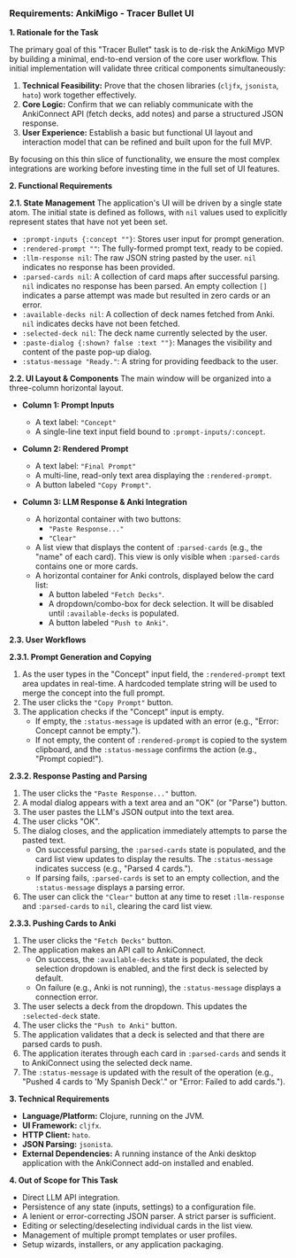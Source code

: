 ### **Requirements: AnkiMigo - Tracer Bullet UI**

**1. Rationale for the Task**

The primary goal of this "Tracer Bullet" task is to de-risk the AnkiMigo MVP by building a minimal, end-to-end version
of the core user workflow. This initial implementation will validate three critical components simultaneously:

1.  **Technical Feasibility:** Prove that the chosen libraries (`cljfx`, `jsonista`, `hato`) work together effectively.
2.  **Core Logic:** Confirm that we can reliably communicate with the AnkiConnect API (fetch decks, add notes) and parse
    a structured JSON response.
3.  **User Experience:** Establish a basic but functional UI layout and interaction model that can be refined and built
    upon for the full MVP.

By focusing on this thin slice of functionality, we ensure the most complex integrations are working before investing
time in the full set of UI features.

**2. Functional Requirements**

**2.1. State Management** The application's UI will be driven by a single state atom. The initial state is defined as
follows, with `nil` values used to explicitly represent states that have not yet been set.

*   `:prompt-inputs {:concept ""}`: Stores user input for prompt generation.
*   `:rendered-prompt ""`: The fully-formed prompt text, ready to be copied.
*   `:llm-response nil`: The raw JSON string pasted by the user. `nil` indicates no response has been provided.
*   `:parsed-cards nil`: A collection of card maps after successful parsing. `nil` indicates no response has been
    parsed. An empty collection `[]` indicates a parse attempt was made but resulted in zero cards or an error.
*   `:available-decks nil`: A collection of deck names fetched from Anki. `nil` indicates decks have not been fetched.
*   `:selected-deck nil`: The deck name currently selected by the user.
*   `:paste-dialog {:shown? false :text ""}`: Manages the visibility and content of the paste pop-up dialog.
*   `:status-message "Ready."`: A string for providing feedback to the user.

**2.2. UI Layout & Components** The main window will be organized into a three-column horizontal layout.

*   **Column 1: Prompt Inputs**
    *   A text label: `"Concept"`
    *   A single-line text input field bound to `:prompt-inputs/:concept`.

*   **Column 2: Rendered Prompt**
    *   A text label: `"Final Prompt"`
    *   A multi-line, read-only text area displaying the `:rendered-prompt`.
    *   A button labeled `"Copy Prompt"`.

*   **Column 3: LLM Response & Anki Integration**
    *   A horizontal container with two buttons:
        *   `"Paste Response..."`
        *   `"Clear"`
    *   A list view that displays the content of `:parsed-cards` (e.g., the "name" of each card). This view is only
        visible when `:parsed-cards` contains one or more cards.
    *   A horizontal container for Anki controls, displayed below the card list:
        *   A button labeled `"Fetch Decks"`.
        *   A dropdown/combo-box for deck selection. It will be disabled until `:available-decks` is populated.
        *   A button labeled `"Push to Anki"`.

**2.3. User Workflows**

**2.3.1. Prompt Generation and Copying**
1.  As the user types in the "Concept" input field, the `:rendered-prompt` text area updates in real-time. A hardcoded
    template string will be used to merge the concept into the full prompt.
2.  The user clicks the `"Copy Prompt"` button.
3.  The application checks if the "Concept" input is empty.
    *   If empty, the `:status-message` is updated with an error (e.g., "Error: Concept cannot be empty.").
    *   If not empty, the content of `:rendered-prompt` is copied to the system clipboard, and the `:status-message`
        confirms the action (e.g., "Prompt copied!").

**2.3.2. Response Pasting and Parsing**
1.  The user clicks the `"Paste Response..."` button.
2.  A modal dialog appears with a text area and an "OK" (or "Parse") button.
3.  The user pastes the LLM's JSON output into the text area.
4.  The user clicks "OK".
5.  The dialog closes, and the application immediately attempts to parse the pasted text.
    *   On successful parsing, the `:parsed-cards` state is populated, and the card list view updates to display the
        results. The `:status-message` indicates success (e.g., "Parsed 4 cards.").
    *   If parsing fails, `:parsed-cards` is set to an empty collection, and the `:status-message` displays a parsing
        error.
6.  The user can click the `"Clear"` button at any time to reset `:llm-response` and `:parsed-cards` to `nil`, clearing
    the card list view.

**2.3.3. Pushing Cards to Anki**
1.  The user clicks the `"Fetch Decks"` button.
2.  The application makes an API call to AnkiConnect.
    *   On success, the `:available-decks` state is populated, the deck selection dropdown is enabled, and the first
        deck is selected by default.
    *   On failure (e.g., Anki is not running), the `:status-message` displays a connection error.
3.  The user selects a deck from the dropdown. This updates the `:selected-deck` state.
4.  The user clicks the `"Push to Anki"` button.
5.  The application validates that a deck is selected and that there are parsed cards to push.
6.  The application iterates through each card in `:parsed-cards` and sends it to AnkiConnect using the selected deck
    name.
7.  The `:status-message` is updated with the result of the operation (e.g., "Pushed 4 cards to 'My Spanish Deck'." or
    "Error: Failed to add cards.").

**3. Technical Requirements**
*   **Language/Platform:** Clojure, running on the JVM.
*   **UI Framework:** `cljfx`.
*   **HTTP Client:** `hato`.
*   **JSON Parsing:** `jsonista`.
*   **External Dependencies:** A running instance of the Anki desktop application with the AnkiConnect add-on installed
    and enabled.

**4. Out of Scope for This Task**
*   Direct LLM API integration.
*   Persistence of any state (inputs, settings) to a configuration file.
*   A lenient or error-correcting JSON parser. A strict parser is sufficient.
*   Editing or selecting/deselecting individual cards in the list view.
*   Management of multiple prompt templates or user profiles.
*   Setup wizards, installers, or any application packaging.
